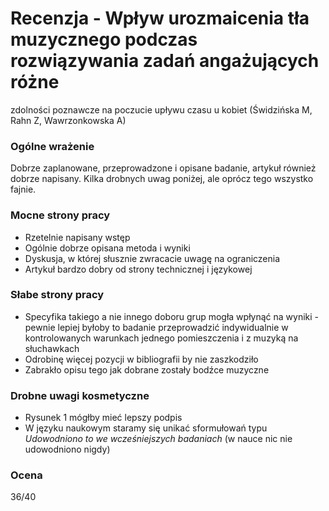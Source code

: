 # Recenzja - Wpływ urozmaicenia tła muzycznego podczas rozwiązywania zadań angażujących różne
zdolności poznawcze na poczucie upływu czasu u kobiet (Świdzińska M, Rahn Z, Wawrzonkowska A)

### Ogólne wrażenie

Dobrze zaplanowane, przeprowadzone i opisane badanie, artykuł również dobrze napisany. Kilka drobnych uwag poniżej, ale oprócz tego wszystko fajnie.
### Mocne strony pracy

- Rzetelnie napisany wstęp
- Ogólnie dobrze opisana metoda i wyniki
- Dyskusja, w której słusznie zwracacie uwagę na ograniczenia
- Artykuł bardzo dobry od strony technicznej i językowej

### Słabe strony pracy

- Specyfika takiego a nie innego doboru grup mogła wpłynąć na wyniki - pewnie lepiej byłoby to badanie przeprowadzić indywidualnie w kontrolowanych warunkach jednego pomieszczenia i z muzyką na słuchawkach
- Odrobinę więcej pozycji w bibliografii by nie zaszkodziło
- Zabrakło opisu tego jak dobrane zostały bodźce muzyczne

### Drobne uwagi kosmetyczne

- Rysunek 1 mógłby mieć lepszy podpis
- W języku naukowym staramy się unikać sformułowań typu _Udowodniono to we wcześniejszych badaniach_ (w nauce nic nie udowodniono nigdy)

### Ocena 

36/40